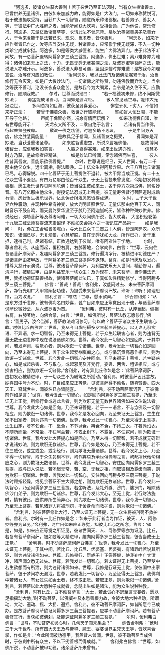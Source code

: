 <!-- { "loadSidebar": true } -->
　　“阿逸多，彼诸众生获大善利！若于来世乃至正法灭时，当有众生植诸善本，已曾供养无量诸佛，由彼如来加威力故，能得如是广大法门，一切如来称赞悦可。若于彼法摄取受持，当获广大一切智智，随意所乐种诸善根。若善男子、善女人等，于彼法中广大胜解之者，当能听闻获大欢喜，受持读诵，广为他说，常乐修行。阿逸多，无量亿数诸菩萨等，求请此法不曾厌背。是故汝等诸善男子及善女人，于今来世能于是法若已求、现求、当求者，皆获善利。
　　“阿逸多，如来所应作者皆已作之，汝等应当安住无疑，种诸善本，应常修学使无疑滞，不入一切种类珍宝成就牢狱。阿逸多，如是等类大威德者，能生广大佛法异门。由于此法不听闻故，有一亿菩萨退转阿耨多罗三藐三菩提。阿逸多，佛出世难；离八难身亦为难得；诸佛如来无上之法，十力、无畏无碍无著甚深之法，及波罗蜜等菩萨之法，能说法人亦难开示。阿逸多，善说法人非易可遇，坚固深信时亦难遭！是故我今如理宣说，汝等修习应如教住。
　　“汝阿逸多，我以此法门及诸佛法嘱累于汝，汝当修行无令灭没。如是广大微妙法门，一切诸佛之所称赞，勿违佛教而弃舍之，当令汝等获不善利，沦没长夜备众危苦。是故我今为大嘱累，当令是法久住不灭，应勤修行，随顺我教。”
　　尔时，世尊而说颂曰：
　　“若于福德初未修，终不闻斯微妙法；
　　勇猛能成诸善利，当闻如是甚深经。
　　彼人曾见诸世尊，能作大光拯浊世，
　　多闻总持如巨海，彼获圣贤喜爱心。
　　懈怠邪见下劣人，不信如来斯正法；
　　若曾于佛植众善，救世之行彼能修。
　　譬如盲人恒处闇，不能开导于他路；
　　声闻于佛智亦然，况余有情而悟解？
　　如来功德佛自知，唯有世尊能开示！
　　天龙夜叉所不及，二乘自绝于名言；
　　若诸有情当作佛，行超普贤登彼岸。
　　敷演一佛之功德，时逾多劫不思议，
　　于是中间身灭度，佛之胜慧莫能量！
　　是故具足于信闻，及诸善友之摄受，
　　得闻如是深妙法，当获爱重诸圣尊。
　　如来胜智遍虚空，所说义言唯佛悟，
　　是故博闻诸智士，应信我教如实言。
　　人趣之身得甚难，如来出世遇亦难，
　　信慧多时方乃获，是故修者应精进。
　　如是妙法已听闻，常念诸佛而生喜，
　　彼人往昔真吾友，善能乐欲佛菩提。”
　　尔时，世尊说是经已，天人世间，有万二千那由他亿众生，远尘离垢，得法眼净。二十亿众生得阿那含果。六千八百比丘诸漏已尽，心得解脱。四十亿菩萨于无上菩提住不退转，被大甲胄当成正觉。有二十五亿众生得不退忍。有四万亿那由他百千众生，于无上菩提未曾发意，今始初发种诸善根，愿生极乐世界见阿弥陀佛；皆当往生彼如来土，各于异方次第成佛，同名妙音。有八万亿那由他众生，得授记法忍成无上菩提。彼无量寿佛昔行菩萨道时成熟有情，悉皆当生极乐世界，忆念俦昔所发思愿皆得成满。
　　尔时，三千大千世界六种震动，并现种种希有神变，放大光明普照世界。无量亿那由他百千天人，同时音乐不鼓自鸣，雨天曼陀罗华没至于膝乃至阿迦腻吒天，皆作种种殊妙供养。佛说经已，弥勒菩萨等及尊者阿难，一切大众闻佛所说，皆大欢喜。
大宝积经卷第十九唐三藏法师菩提流志奉诏译
不动如来会第六之一授记庄严品第一
　　如是我闻：一时，佛在王舍城耆阇崛山，与大比丘众千二百五十人俱，皆是阿罗汉，众所知识，诸漏已尽，无复烦恼，心慧解脱，自在无碍犹如大龙，所作已办，舍于重担，逮得己利，尽诸有结，正教通达到于彼岸，唯有阿难住于学地。
　　尔时，尊者舍利弗，从座而起，偏袒右肩，右膝著地，合掌向佛，白言：“世尊，云何往昔诸菩萨摩诃萨，发趣阿耨多罗三藐三菩提，修行遍清净行，被精进甲功德庄严？是诸菩萨由被甲故，于阿耨多罗三藐三菩提得不退转。世尊，如是行愿及以发心，惟尊大慈开示演说。世尊，彼诸菩萨摩诃萨，为利益安乐天人世间，精勤修习，遍清净行，被精进甲，由是利益安乐一切众生；及为现在、未来菩萨，当作佛法光明，赞扬功德证获善根故，使诸菩萨闻此法已，于真如法性精勤修学，当得阿耨多罗三藐三菩提。”
　　佛言：“善哉！善哉！舍利弗，汝能问过去、未来菩萨摩诃萨，净行光明广大甲胄阐扬功德，为摄受未来菩萨摩诃萨故。谛听！谛听！如理思惟，当为汝说。”
　　舍利弗言：“唯然！世尊，愿乐欲闻。”
　　佛告舍利弗：“从是东方过千世界，彼有佛刹名曰妙喜，昔广目如来应正等觉出现于彼，与诸菩萨摩诃萨说微妙法，从六波罗蜜为首。
　　“舍利弗，彼时有一比丘，从座而起，偏袒右肩，右膝著地，向佛合掌，白言：‘世尊，如佛所说，菩萨法教志愿修行。’佛言：‘善男子，汝今当知，菩萨教法难可修习。何以故？菩萨于诸众生不生瞋害心故。’时彼比丘白佛言：‘世尊，我从今日发阿耨多罗三藐三菩提心，以无谄无诳实语、不异语，求一切智智，乃至未得无上菩提，若于众生起瞋害心者，则为违背无量无数无边世界中现在说法诸佛如来。世尊，我今发此一切智心如是回向，于其中间，若发声闻、独觉心者，则为欺诳一切诸佛。世尊，我今发此一切智心如是回向，乃至未得无上菩提，若于众生起爱欲瞋痴之心，或与惛沉贡高恶作相应，则为欺诳一切诸佛。世尊，我今发此一切智心安住回向，乃至未得无上菩提，若生疑惑心，如是或起杀害、不与取心，或起邪见及非梵行，妄语、两舌、粗语相应，或与损害相应，则为欺诳一切诸佛。’舍利弗，时有异比丘作如是念：‘此菩萨摩诃萨，由初发心被精进甲，于一切众生不为瞋等之所摇动。’舍利弗，时彼菩萨因此念故，妙喜国中号为不动。时，广目如来应正等觉，见彼菩萨得不动名，随喜赞善。四大天王、释梵世主，闻彼名已亦皆随喜。
　　“舍利弗，彼不动菩萨摩诃萨，于彼佛前作如是言：‘世尊，我今发此一切智心，如是回向阿耨多罗三藐三菩提，乃至未证无上正觉，所修行业或违此言者，则为欺诳无量无数世界诸佛如来安住说法者。世尊，我今发此大心如是回向，乃至未证菩提，若于一一语言，不与念佛及一切智相应，则为欺诳一切诸佛。世尊，我今如是发心回向，乃至未证无上菩提，生生在家不出家者，则为违背一切诸佛。世尊，我今发此一切智心，乃至未得无上菩提，生生出家，若不乞食，不一坐食，不节减食，再食不食，不持三衣，不著粪扫衣，不随所而坐，不常坐，不住阿兰若，不安止树下，不露坐，不住冢间，则为欺诳一切诸佛。世尊，我今发此大菩提心如是回向，乃至未得一切智智，若不成就无碍辩才说诸妙法，则为欺诳无数诸佛。世尊，我今如是发心，乃至未得无上菩提，若不住三威仪，或立或坐，或复经行，则为欺诳无量诸佛。世尊，我今发如上心，乃至未得一切智智，或于众生犯根本罪，或作妄语及余世俗愦闹之言，或起摧伏他论相应之心，则为欺诳无数诸佛。世尊，我今发此一切智心，安住回向阿耨多罗三藐三菩提，或与妇人说法，若不起无常、苦、空、无我之相，而取彼相及露齿而笑，则为欺诳一切诸佛。世尊，若我发此一切智心，安住回向阿耨多罗三藐三菩提，于说法时顾指轻躁，或见余菩萨不生大师之想，则为欺诳无数诸佛。世尊，我今发此一切智心，乃至阿耨多罗三藐三菩提，若坐听法，及礼外道、沙门、婆罗门，唯除诸佛沙门弟子，则为欺诳一切诸佛。世尊，我今发此大心，至无上觉，若行财法施时，情有彼此，应供养所生简异心，则为欺诳一切诸佛。世尊，我今发一切智心，乃至无上菩提，若见诸罪人将被刑罚，不舍身命而救护彼，则为欺诳一切诸佛。’
　　“舍利弗，时彼菩萨修此大行，乃至未证无上菩提，无一众生将被刑罚不救护者。舍利弗，尔时有一比丘作如是念：‘如来于此行者当为作证，彼天、人、阿修罗等亦为证见。’舍利弗，时广目如来应正等觉，知彼比丘心之所念，告言：‘如是，如是，如来应正等觉之所证见，彼诸世间天、人、阿修罗等亦为证见。比丘，若复有菩萨摩诃萨，被如是等大精进甲，趣向阿耨多罗三藐三菩提，彼皆当成无上正觉。’
　　“舍利弗，时不动菩萨摩诃萨白佛言：‘世尊，我今发此一切智心，乃至未证无上菩提，于其中间，若比丘、比丘尼、优婆塞、优婆夷，有诸罪衅若说其所犯，则为违背诸佛如来。世尊，我修是行，愿成无上正等菩提，使我刹中广大清净，诸声闻众悉无过失。世尊，若我发此一切智心，若未证得无上菩提，乃至梦中若生欲想而有所泄，则为违背诸佛如来。世尊，我修是行证无上觉，使彼国中出家菩萨，彼于梦间亦无漏泄。世尊，若我发此一切智心，乃至证得无上菩提，我佛刹中若诸女人，有女过失如余土者，终不取正觉。若取正觉，则为欺诳一切诸佛。’舍利弗，若菩萨以此大愿种子成就者，念随出生如是诸法，能为众生说种种教。
　　“舍利弗，时有比丘，白不动菩萨言：‘大士，若此诚心不退至言无妄者，愿以足指摇动大地。’时不动菩萨，以佛威神及本愿善根力故，令彼大地六种摇动，所谓动、大动、遍动、摇、大摇、遍摇。舍利弗，彼不动菩萨摩诃萨，如昔所愿今已成办。是故菩萨摩诃萨欲证阿耨多罗三藐三菩提者，应学不动菩萨摩诃萨。若有菩萨善修其行，当获如彼佛刹，及能速证阿耨多罗三藐三菩提。”
　　尔时，舍利弗白佛言：“世尊，不动菩萨初发心时，几何天子而来集会？”
　　佛告舍利弗：“彼时三千大千世界，所有四大天王及与帝释、魔王、娑婆世界主梵天王等，皆欢喜合掌，作如是言：‘今此所闻被功德甲，我等昔未曾闻。世尊，彼不动菩萨当成佛时，于彼刹中所有众生，不以下劣善根而得成就。’”
　　舍利弗白佛言：“世尊，如佛所说，不动菩萨被甲功德，诸余菩萨所未曾有。”
